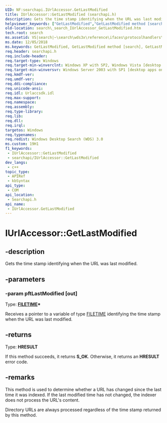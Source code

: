 ```yaml
---
UID: NF:searchapi.IUrlAccessor.GetLastModified
title: IUrlAccessor::GetLastModified (searchapi.h)
description: Gets the time stamp identifying when the URL was last modified.
helpviewer_keywords: ["GetLastModified","GetLastModified method [search]","GetLastModified method [search]","IUrlAccessor interface","IUrlAccessor interface [search]","GetLastModified method","IUrlAccessor.GetLastModified","IUrlAccessor::GetLastModified","_search_IUrlAccessor_GetLastModified","search._search_IUrlAccessor_GetLastModified","searchapi/IUrlAccessor::GetLastModified"]
old-location: search\_search_IUrlAccessor_GetLastModified.htm
tech.root: search
ms.assetid: VS|search|~\search\wds3x\reference\ifaces\protocolhandlers\iurlaccessor\getlastmodified.htm
ms.date: 12/05/2018
ms.keywords: GetLastModified, GetLastModified method [search], GetLastModified method [search],IUrlAccessor interface, IUrlAccessor interface [search],GetLastModified method, IUrlAccessor.GetLastModified, IUrlAccessor::GetLastModified, _search_IUrlAccessor_GetLastModified, search._search_IUrlAccessor_GetLastModified, searchapi/IUrlAccessor::GetLastModified
req.header: searchapi.h
req.include-header: 
req.target-type: Windows
req.target-min-winverclnt: Windows XP with SP2, Windows Vista [desktop apps only]
req.target-min-winversvr: Windows Server 2003 with SP1 [desktop apps only]
req.kmdf-ver: 
req.umdf-ver: 
req.ddi-compliance: 
req.unicode-ansi: 
req.idl: Urlaccsdk.idl
req.max-support: 
req.namespace: 
req.assembly: 
req.type-library: 
req.lib: 
req.dll: 
req.irql: 
targetos: Windows
req.typenames: 
req.redist: Windows Desktop Search (WDS) 3.0
ms.custom: 19H1
f1_keywords:
 - IUrlAccessor::GetLastModified
 - searchapi/IUrlAccessor::GetLastModified
dev_langs:
 - c++
topic_type:
 - APIRef
 - kbSyntax
api_type:
 - COM
api_location:
 - Searchapi.h
api_name:
 - IUrlAccessor.GetLastModified
---
```


# IUrlAccessor::GetLastModified


## -description

Gets the time stamp identifying when the URL was last modified.

## -parameters

### -param pftLastModified [out]

Type: <b><a href="https://docs.microsoft.com/windows/desktop/api/minwinbase/ns-minwinbase-filetime">FILETIME</a>*</b>

Receives a pointer to a variable of type <a href="https://docs.microsoft.com/windows/desktop/api/minwinbase/ns-minwinbase-filetime">FILETIME</a> identifying the time stamp when the URL was last modified.

## -returns

Type: <b>HRESULT</b>

If this method succeeds, it returns <b xmlns:loc="http://microsoft.com/wdcml/l10n">S_OK</b>. Otherwise, it returns an <b xmlns:loc="http://microsoft.com/wdcml/l10n">HRESULT</b> error code.

## -remarks

This method is used to determine whether a URL has changed since the last time it was indexed. If the last modified time has not changed, the indexer does not process the URL's content.  
            

Directory URLs are always processed regardless of the time stamp returned by this method.

